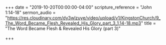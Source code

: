 +++
date = "2019-10-20T00:00:00-04:00"
scripture_reference = "John 1:14-18"
sermon_audio = "https://res.cloudinary.com/dy3wlzuye/video/upload/v1/KingstonChurch/9_The_Word_Became_Flesh_Revealed_His_Glory_part_3_1.14-18.mp3"
title = "The Word Became Flesh & Revealed His Glory  (part 3)"

+++
